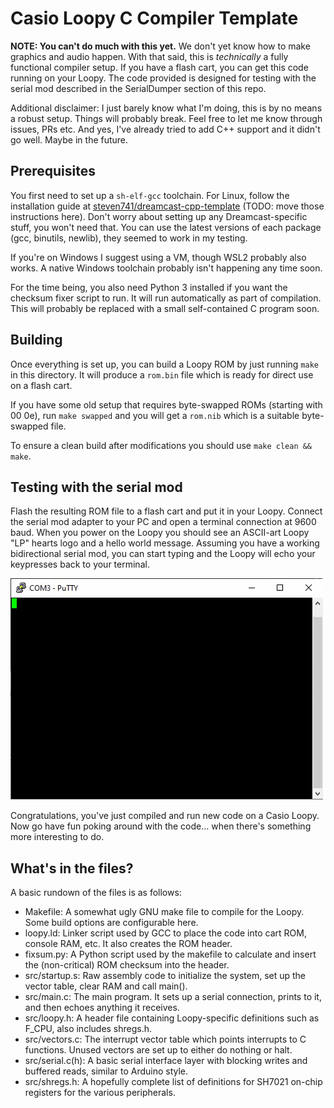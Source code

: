 # Casio Loopy C Compiler Template

**NOTE: You can't do much with this yet.** We don't yet know how to make graphics and audio happen.
With that said, this is *technically* a fully functional compiler setup.
If you have a flash cart, you can get this code running on your Loopy.
The code provided is designed for testing with the serial mod described in the SerialDumper section of this repo.  

Additional disclaimer: I just barely know what I'm doing, this is by no means a robust setup.
Things will probably break. Feel free to let me know through issues, PRs etc.
And yes, I've already tried to add C++ support and it didn't go well. Maybe in the future.  

## Prerequisites

You first need to set up a `sh-elf-gcc` toolchain. For Linux, follow the installation guide at
[steven741/dreamcast-cpp-template](https://github.com/steven741/dreamcast-cpp-template)
(TODO: move those instructions here).
Don't worry about setting up any Dreamcast-specific stuff, you won't need that.
You can use the latest versions of each package (gcc, binutils, newlib), they seemed to work in my testing.  

If you're on Windows I suggest using a VM, though WSL2 probably also works.
A native Windows toolchain probably isn't happening any time soon.  

For the time being, you also need Python 3 installed if you want the checksum fixer script to run.
It will run automatically as part of compilation.
This will probably be replaced with a small self-contained C program soon.  

## Building

Once everything is set up, you can build a Loopy ROM by just running `make` in this directory.
It will produce a `rom.bin` file which is ready for direct use on a flash cart.  

If you have some old setup that requires byte-swapped ROMs (starting with 00 0e),
run `make swapped` and you will get a `rom.nib` which is a suitable byte-swapped file.  

To ensure a clean build after modifications you should use `make clean && make`.  

## Testing with the serial mod

Flash the resulting ROM file to a flash cart and put it in your Loopy.
Connect the serial mod adapter to your PC and open a terminal connection at 9600 baud.
When you power on the Loopy you should see an ASCII-art Loopy "LP" hearts logo and a hello world message.
Assuming you have a working bidirectional serial mod, you can start typing and the Loopy will echo your keypresses back to your terminal.  

![serialdemo.gif](serialdemo.gif)

Congratulations, you've just compiled and run new code on a Casio Loopy.
Now go have fun poking around with the code... when there's something more interesting to do.  

## What's in the files?

A basic rundown of the files is as follows:  
- Makefile: A somewhat ugly GNU make file to compile for the Loopy. Some build options are configurable here.
- loopy.ld: Linker script used by GCC to place the code into cart ROM, console RAM, etc. It also creates the ROM header.
- fixsum.py: A Python script used by the makefile to calculate and insert the (non-critical) ROM checksum into the header.
- src/startup.s: Raw assembly code to initialize the system, set up the vector table, clear RAM and call main().
- src/main.c: The main program. It sets up a serial connection, prints to it, and then echoes anything it receives.
- src/loopy.h: A header file containing Loopy-specific definitions such as F_CPU, also includes shregs.h.
- src/vectors.c: The interrupt vector table which points interrupts to C functions. Unused vectors are set up to either do nothing or halt.
- src/serial.c(h): A basic serial interface layer with blocking writes and buffered reads, similar to Arduino style.
- src/shregs.h: A hopefully complete list of definitions for SH7021 on-chip registers for the various peripherals.
